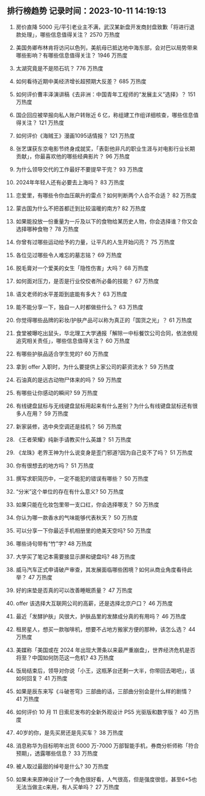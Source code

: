 
## 排行榜趋势 记录时间：2023-10-11 14:19:13
  
  1. 房价直降 5000 元/平引老业主不满，武汉某新盘开发商封盘致歉「将进行退款处理」，哪些信息值得关注？ 2570 万热度
    
  2. 美国务卿布林肯将访问以色列，美航母已抵达地中海东部，会对巴以局势带来哪些影响？有哪些信息值得关注？ 1946 万热度
    
  3. 太湖究竟是不是陨石坑？ 776 万热度
    
  4. 如何看待近期中美经济增长超预期大反差？ 685 万热度
    
  5. 如何评价曹丰泽演讲稿《去非洲：中国青年工程师的“发展主义”选择》？ 151 万热度
    
  6. 国企回应被举报向私人账户转账近 6 亿，称组建工作组详细核查，哪些信息值得关注？ 121 万热度
    
  7. 如何评价《海贼王》漫画1095话情报？ 121 万热度
    
  8. 张艺谋获东京电影节终身成就奖，「表彰他非凡的职业生涯与对电影行业长期贡献」，你最喜欢他的哪些经典影片？ 96 万热度
    
  9. 为什么领导交代的工作最好不要提早干完？ 93 万热度
    
  10. 2024年年轻人还有必要去上海吗？ 83 万热度
    
  11. 恋爱里，有哪些令你血压飙升的雷点？如何判断两个人合不合适？ 82 万热度
    
  12. 蒙古国为什么不把首都迁到比较温暖的南方? 82 万热度
    
  13. 如果能投放一份重量为一斤及以下的食物给某历史人物，你会选择谁？你又会选择哪种食物？ 78 万热度
    
  14. 你曾有过哪些运动给予的力量，让平凡的人生开始闪亮？ 75 万热度
    
  15. 各位见过哪些令人难忘的墓志铭？ 69 万热度
    
  16. 脱毛膏对一个爱美的女生「隐性伤害」大吗？ 68 万热度
    
  17. 如何面对压力，是否是行业佼佼者所必备的技能？ 67 万热度
    
  18. 语文老师的水平差距到底能有多大？ 63 万热度
    
  19. 能不能分享一下，独自一人时都做些什么？ 63 万热度
    
  20. 你觉得哪些品牌的彩妆/护肤产品可以称为真正的「国货之光」？ 61 万热度
    
  21. 食堂被曝吃出鼠头，华北理工大学通报「解除一中标餐饮公司合同，依法依规追究相关责任」，哪些信息值得关注？ 60 万热度
    
  22. 有哪些护肤品适合学生党的? 60 万热度
    
  23. 拿到 offer 入职时，为什么要提供上家公司的薪资流水？ 59 万热度
    
  24. 石油真的是远古动物尸体来的吗？ 59 万热度
    
  25. 有哪些让你感动的瞬间? 59 万热度
    
  26. 有线键盘鼠标与无线键盘鼠标用起来有什么差别？为什么有线键盘鼠标还有很多人在用？ 59 万热度
    
  27. 新家装修，选中央空调还是挂机？ 56 万热度
    
  28. 《王者荣耀》纯新手请教买什么英雄？ 51 万热度
    
  29. 《龙珠》老界王神为什么说变身是歪门邪道?因为自己变不了吗？ 51 万热度
    
  30. 你有很想去的地方吗？ 51 万热度
    
  31. 撰写求职简历中，一定不能犯的错误有哪些？ 50 万热度
    
  32. “分米”这个单位的存在有什么意义? 50 万热度
    
  33. 如果只能在化妆包里带一支口红，你会选择哪支？ 50 万热度
    
  34. 你认为哪一款香水的气味能够代表秋天？ 50 万热度
    
  35. 可以分享一下你最近手机相册里的绝美天空吗? 50 万热度
    
  36. 哪些诗句带有“竹”字? 48 万热度
    
  37. 大学买了笔记本需要接显示屏和键盘吗? 48 万热度
    
  38. 威马汽车正式申请破产审查，其发展面临哪些困境？如何从商业角度看待此举？ 47 万热度
    
  39. 好的床垫是否真的可以改善睡眠质量？ 47 万热度
    
  40. offer 该选择大互联网公司的高薪，还是选择北京户口？ 46 万热度
    
  41. 最近「发酵护肤」风很大，护肤品里的发酵成分真的有用吗？ 46 万热度
    
  42. 租房星人，想买一款咖啡机，想要不占地方搬家方便的那种，该怎么选？ 44 万热度
    
  43. 美媒称「美国或在 2024 年出现大萧条以来最严重崩盘」，世界经济危机是否将至？中国如何防范这一危机? 43 万热度
    
  44. 饭局结束后，领导对你说「小王，这瓶茅台还剩一大半，你带回去喝吧」，该如何回复？ 41 万热度
    
  45. 如果是辰东来写《斗破苍穹》三部曲的话，三部曲分别会是什么样的剧情？ 41 万热度
    
  46. 如何评价 10 月 11 日索尼发布的全新外观设计 PS5 光驱版和数字版？ 40 万热度
    
  47. 40岁的你，是先买房还是先买车？ 38 万热度
    
  48. 消息称华为目标明年出货 6000 万-7000 万部智能手机，券商分析师称「符合预期」，透露哪些信息？ 33 万热度
    
  49. 被人取过最甜的绰号是什么? 30 万热度
    
  50. 如果未来原神设计了一个角色很好看，人气很高，但是强度很低，甚至6+5也无法当做主c来用，有人买单吗？ 27 万热度
    